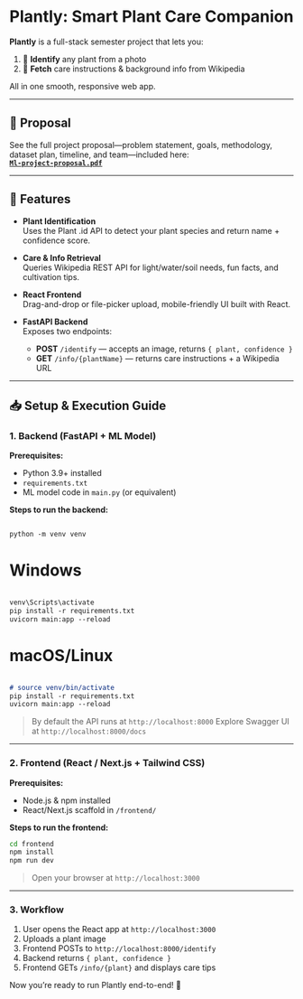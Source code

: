# Plantly: Smart Plant Care Companion

**Plantly** is a full-stack semester project that lets you:

1. 📸 **Identify** any plant from a photo  
2. 🌱 **Fetch** care instructions & background info from Wikipedia  

All in one smooth, responsive web app.

---

## 📑 Proposal

See the full project proposal—problem statement, goals, methodology, dataset plan, timeline, and team—included here:  
**[`Ml-project-proposal.pdf`](./Ml-project-proposal.pdf)**

---

## 🚀 Features

- **Plant Identification**  
  Uses the Plant .id API to detect your plant species and return name + confidence score.

- **Care & Info Retrieval**  
  Queries Wikipedia REST API for light/water/soil needs, fun facts, and cultivation tips.

- **React Frontend**  
  Drag-and-drop or file-picker upload, mobile-friendly UI built with React.

- **FastAPI Backend**  
  Exposes two endpoints:  
  - **POST** `/identify` — accepts an image, returns `{ plant, confidence }`  
  - **GET**  `/info/{plantName}` — returns care instructions + a Wikipedia URL

---


## 📥 Setup & Execution Guide

### 1. Backend (FastAPI + ML Model)

**Prerequisites:**
- Python 3.9+ installed  
- `requirements.txt`  
- ML model code in `main.py` (or equivalent)

**Steps to run the backend:**  
````markdown

python -m venv venv
````
# Windows
````markdown

venv\Scripts\activate
pip install -r requirements.txt
uvicorn main:app --reload
````

# macOS/Linux
````markdown

# source venv/bin/activate
pip install -r requirements.txt
uvicorn main:app --reload
````

> By default the API runs at `http://localhost:8000`
> Explore Swagger UI at `http://localhost:8000/docs`

---

### 2. Frontend (React / Next.js + Tailwind CSS)

**Prerequisites:**

* Node.js & npm installed
* React/Next.js scaffold in `/frontend/`

**Steps to run the frontend:**

```bash
cd frontend
npm install
npm run dev
```

> Open your browser at `http://localhost:3000`

---

### 3. Workflow

1. User opens the React app at `http://localhost:3000`
2. Uploads a plant image
3. Frontend POSTs to `http://localhost:8000/identify`
4. Backend returns `{ plant, confidence }`
5. Frontend GETs `/info/{plant}` and displays care tips

Now you’re ready to run Plantly end-to-end! 🌱
